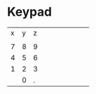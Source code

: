 # Keypad


|||||||||||
|-----|-----|-----|-----|-----|-----|-----|-----|-----|-----|
|  x  |  y  |  z  |     |     |     |     |     |     |     |
|     |     |     |     |     |     |     |     |     |     |
|  7  |  8  |  9  |     |     |     |     |     |     |     |
|  4  |  5  |  6  |     |     |     |     |     |     |     |
|  1  |  2  |  3  |     |     |     |     |     |     |     |
|     |  0  |  .  |     |     |     |     |     |     |     |
